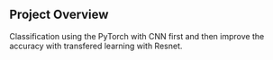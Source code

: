 
## Project Overview

Classification using the PyTorch with CNN first and then improve the accuracy with transfered learning with Resnet.


